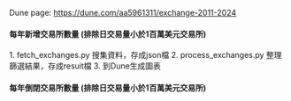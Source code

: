 Dune page: https://dune.com/aa5961311/exchange-2011-2024 
<br/>
<h4>每年新增交易所數量 (排除日交易量小於1百萬美元交易所)</h4>
1. fetch_exchanges.py 搜集資料，存成json檔
2. process_exchanges.py 整理篩選結果，存成resuit檔
3. 到Dune生成圖表
<br/>
<h4>每年倒閉交易所數量 (排除日交易量小於1百萬美元交易所)</h4>
